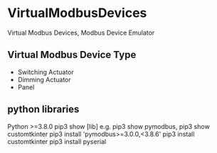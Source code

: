 # VirtualModbusDevices
Virtual Modbus Devices, Modbus Device Emulator

## Virtual Modbus Device Type
- Switching Actuator
- Dimming Actuator
- Panel 

## python libraries
Python >=3.8.0
pip3 show [lib] e.g. pip3 show pymodbus, pip3 show customtkinter
pip3 install 'pymodbus>=3.0.0,<3.8.6'
pip3 install customtkinter
pip3 install pyserial
